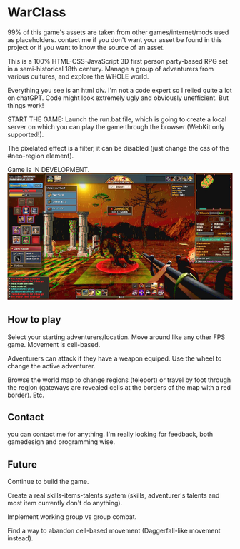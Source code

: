 
# WarClass


99% of this game's assets are taken from other games/internet/mods used as placeholders.
contact me if you don't want your asset be found in this project or if you want to know the source of an asset.


This is a 100% HTML-CSS-JavaScript 3D first person party-based RPG set in a semi-historical 18th century.
Manage a group of adventurers from various cultures, and explore the WHOLE world.

Everything you see is an html div. I'm not a code expert so I relied quite a lot on chatGPT. Code might look extremely ugly and obviously unefficient. But things work!

START THE GAME:
Launch the run.bat file, which is going to create a local server on which you can play the game through the browser (WebKit only supported!).

The pixelated effect is a filter, it can be disabled (just change the css of the #neo-region element).

Game is IN DEVELOPMENT.
![App Screenshot](https://github.com/haasva/WarClass-test/blob/4a994f3a3c14b226719a23c06820c8dfedd382e0/screenshot.jpg)

## How to play

Select your starting adventurers/location. Move around like any other FPS game. Movement is cell-based.

Adventurers can attack if they have a weapon equiped. Use the wheel to change the active adventurer.

Browse the world map to change regions (teleport) or travel by foot through the region (gateways are revealed cells at the borders of the map with a red border).
Etc.

## Contact
you can contact me for anything. I'm really looking for feedback, both gamedesign and programming wise.

## Future
Continue to build the game.

Create a real skills-items-talents system (skills, adventurer's talents and most item currently don't do anything).

Implement working group vs group combat.

Find a way to abandon cell-based movement (Daggerfall-like movement instead).
